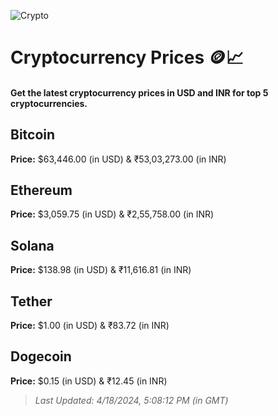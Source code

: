 
![Crypto](https://www.techguide.com.au/wp-content/uploads/2020/11/crypto3.jpeg)

# Cryptocurrency Prices 🪙📈

#### Get the latest cryptocurrency prices in USD and INR for top 5 cryptocurrencies.

## Bitcoin

**Price:** $63,446.00 (in USD) & ₹53,03,273.00 (in INR)

## Ethereum

**Price:** $3,059.75 (in USD) & ₹2,55,758.00 (in INR)

## Solana

**Price:** $138.98 (in USD) & ₹11,616.81 (in INR)

## Tether

**Price:** $1.00 (in USD) & ₹83.72 (in INR)

## Dogecoin

**Price:** $0.15 (in USD) & ₹12.45 (in INR)

> _Last Updated: 4/18/2024, 5:08:12 PM (in GMT)_

